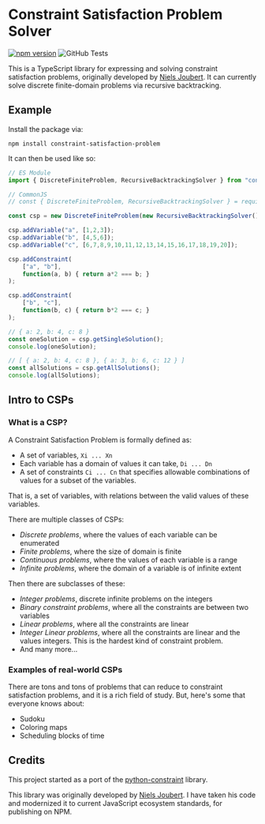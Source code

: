 # Constraint Satisfaction Problem Solver

[![npm version](https://badge.fury.io/js/constraint-satisfaction-problem.svg)](https://badge.fury.io/js/constraint-satisfaction-problem) ![GitHub Tests](https://github.com/RedMser/constraint-satisfaction-problem/actions/workflows/test.yml/badge.svg)

This is a TypeScript library for expressing and solving constraint satisfaction problems, originally developed by [Niels Joubert](https://github.com/njoubert/csp.js).
It can currently solve discrete finite-domain problems via recursive backtracking.

## Example

Install the package via:

```
npm install constraint-satisfaction-problem
```

It can then be used like so:

```js
// ES Module
import { DiscreteFiniteProblem, RecursiveBacktrackingSolver } from "constraint-satisfaction-problem";

// CommonJS
// const { DiscreteFiniteProblem, RecursiveBacktrackingSolver } = require("constraint-satisfaction-problem");

const csp = new DiscreteFiniteProblem(new RecursiveBacktrackingSolver());

csp.addVariable("a", [1,2,3]);
csp.addVariable("b", [4,5,6]);
csp.addVariable("c", [6,7,8,9,10,11,12,13,14,15,16,17,18,19,20]);

csp.addConstraint(
	["a", "b"],
	function(a, b) { return a*2 === b; }
);

csp.addConstraint(
	["b", "c"],
	function(b, c) { return b*2 === c; }
);

// { a: 2, b: 4, c: 8 }
const oneSolution = csp.getSingleSolution();
console.log(oneSolution);

// [ { a: 2, b: 4, c: 8 }, { a: 3, b: 6, c: 12 } ]
const allSolutions = csp.getAllSolutions();
console.log(allSolutions);
```

## Intro to CSPs

### What is a CSP?

A Constraint Satisfaction Problem is formally defined as:

- A set of variables, `Xi ... Xn`
- Each variable has a domain of values it can take, `Di ... Dn`
- A set of constraints `Ci ... Cn` that specifies allowable combinations of values for a subset of the variables.

That is, a set of variables, with relations between the valid values of these variables.

There are multiple classes of CSPs:

- *Discrete problems*, where the values of each variable can be enumerated
- *Finite problems*, where the size of domain is finite
- *Continuous problems*, where the values of each variable is a range
- *Infinite problems*, where the domain of a variable is of infinite extent

Then there are subclasses of these:

- *Integer problems*, discrete infinite problems on the integers
- *Binary constraint problems*, where all the constraints are between two variables
- *Linear problems*, where all the constraints are linear
- *Integer Linear problems*, where all the constraints are linear and the values integers. This is the hardest kind of constraint problem.
- And many more...

### Examples of real-world CSPs

There are tons and tons of problems that can reduce to constraint satisfaction problems, and it is a rich field of study. But, here's some that everyone knows about:

- Sudoku
- Coloring maps
- Scheduling blocks of time

## Credits

This project started as a port of the [python-constraint](http://labix.org/python-constraint) library.

This library was originally developed by [Niels Joubert](https://github.com/njoubert/csp.js).
I have taken his code and modernized it to current JavaScript ecosystem standards, for publishing on NPM.
